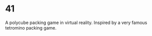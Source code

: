 # 41

A polycube packing game in virtual reality. Inspired by a very famous tetromino packing game.
